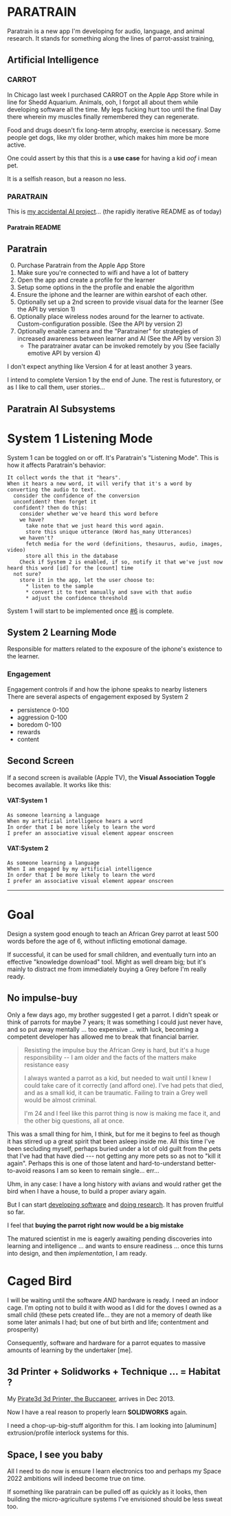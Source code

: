 
# PARATRAIN

Paratrain is a new app I'm developing for audio, language, and animal research. It stands for something along the lines of parrot-assist training, 

## Artificial Intelligence

### CARROT

In Chicago last week I purchased CARROT on the Apple App Store while in line for Shedd Aquarium. Animals, ooh, I forgot all about them while developing software all the time. My legs fucking hurt too until the final Day there wherein my muscles finally remembered they can regenerate.

Food and drugs doesn't fix long-term atrophy, exercise is necessary.
Some people get dogs, like my older brother, which makes him more be more active.

One could assert by this that this is a **use case** for having a kid *oof* i mean pet.

It is a selfish reason, but a reason no less.

### PARATRAIN

This is [my accidental AI project](https://github.com/keyvanfatehi/paratrain)... (the rapidly iterative README as of today)


#### Paratrain README

Paratrain
---

0. Purchase Paratrain from the Apple App Store
1. Make sure you're connected to wifi and have a lot of battery
0. Open the app and create a profile for the learner
0. Setup some options in the the profile and enable the algorithm
0. Ensure the iphone and the learner are within earshot of each other.
1. Optionally set up a 2nd screen to provide visual data for the learner (See the API by version 1)
2. Optionally place wireless nodes around for the learner to activate. Custom-configuration possible. (See the API by version 2)
2. Optionally enable camera and the "Paratrainer" for strategies of increased awareness between learner and AI (See the API by version 3)
    * The paratrainer avatar can be invoked remotely by you (See facially emotive API by version 4)

I don't expect anything like Version 4 for at least another 3 years.

I intend to complete Version 1 by the end of June. The rest is futurestory, or as I like to call them, user stories...

## Paratrain AI Subsystems

# System 1 Listening Mode

System 1 can be toggled on or off. It's Paratrain's "Listening Mode". This is how it affects Paratrain's behavior:

    It collect words the that it "hears".
    When it hears a new word, it will verify that it's a word by converting the audio to text.
      consider the confidence of the conversion
      unconfident? then forget it
      confident? then do this:
        consider whether we've heard this word before
        we have?
          take note that we just heard this word again.
          store this unique utterance (Word has_many Utterances)
        we haven't?
          fetch media for the word (definitions, thesaurus, audio, images, video)
          store all this in the database
        Check if System 2 is enabled, if so, notify it that we've just now heard this word [id] for the [count] time
      not sure?
        store it in the app, let the user choose to:
          * listen to the sample
          * convert it to text manually and save with that audio
          * adjust the confidence threshold

System 1 will start to be implemented once [#6](https://github.com/keyvanfatehi/paratrain/issues/6) is complete.

## System 2 Learning Mode
Responsible for matters related to the exposure of the iphone's existence to the learner.

### Engagement
Engagement controls if and how the iphone speaks to nearby listeners
There are several aspects of engagement exposed by System 2
 * persistence 0-100
 * aggression 0-100
 * boredom 0-100
 * rewards
 * content


## Second Screen

If a second screen is available (Apple TV), the **Visual Association Toggle** becomes available. It works like this:

#### VAT:System 1

    As someone learning a language
    When my artificial intelligence hears a word
    In order that I be more likely to learn the word
    I prefer an associative visual element appear onscreen
    
#### VAT:System 2 
   
    As someone learning a language
    When I am engaged by my artificial intelligence
    In order that I be more likely to learn the word
    I prefer an associative visual element appear onscreen


---

# Goal

Design a system good enough to teach an African Grey parrot at least 500 words before the age of 6, without inflicting emotional damage.

If successful, it can be used for small children, and eventually turn into an effective "knowledge download" tool. Might as well dream big; but it's mainly to distract me from immediately buying a Grey before I'm really ready.

## No impulse-buy

Only a few days ago, my brother suggested I get a parrot. I didn't speak or think of parrots for maybe 7 years; It was something I could just never have, and so put away mentally ... too expensive ... with luck, becoming a competent developer has allowed me to break that financial barrier.

> Resisting the impulse buy the African Grey is hard, but it's a huge responsibility -- I am older and the facts of the matters make resistance easy
>
> I always wanted a parrot as a kid, but needed to wait until I knew I could take care of it correctly (and afford one). I've had pets that died, and as a small kid, it can be traumatic. Failing to train a Grey well would be almost criminal.
>
> I'm 24 and I feel like this parrot thing is now is making me face it, and the other big questions, all at once.

This was a small thing for him, I think, but for me it begins to feel as though it has stirred up a great spirit that been asleep inside me. All this time I've been secluding myself, perhaps buried under a lot of old guilt from the pets that I've had that have died --- not getting any more pets so as not to "kill it again". Perhaps this is one of those latent and hard-to-understand better-to-avoid reasons I am so keen to remain single... err...

Uhm, in any case: I have a long history with avians and would rather get the bird when I have a house, to build a proper aviary again.

But I can start [developing software](https://github.com/keyvanfatehi/paratrain) and [doing research](https://github.com/keyvanfatehi/paratrain/issues/5). It has proven fruitful so far.

I feel that **buying the parrot right now would be a big mistake**

The matured scientist in me is eagerly awaiting pending discoveries into learning and intelligence ... and wants to ensure readiness ... once this turns into design, and then *implementation*, I am ready.

# Caged Bird

I will be waiting until the software *AND* hardware is ready. I need an indoor cage. I'm opting not to build it with wood as I did for the doves I owned as a small child (these pets created life... they are not a memory of death like some later animals I had; but one of but birth and life; contentment and prosperity)

Consequently, software and hardware for a parrot equates to massive amounts of learning by the undertaker [me].

## 3d Printer + Solidworks + Technique ... = Habitat ?

My [Pirate3d 3d Printer, the Buccaneer](http://pirate3d.com/), arrives in Dec 2013.

Now I have a real reason to properly learn **SOLIDWORKS** again.

I need a chop-up-big-stuff algorithm for this. I am looking into [aluminum] extrusion/profile interlock systems for this.

## Space, I see you baby

All I need to do now is ensure I learn electronics too and perhaps my Space 2022 ambitions will indeed become true on time.

If something like paratrain can be pulled off as quickly as it looks, then building the micro-agriculture systems I've envisioned should be less sweat too.